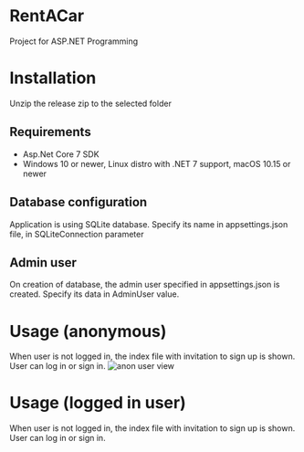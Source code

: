 # RentACar

Project for ASP.NET Programming


# Installation

Unzip the release zip to the selected folder

## Requirements

 - Asp.Net Core 7 SDK
 - Windows 10 or newer, Linux distro with .NET 7 support, macOS 10.15 or newer

## Database configuration

Application is using SQLite database. Specify its name in appsettings.json file, in SQLiteConnection parameter

## Admin user
On creation of database, the admin user specified in appsettings.json is created. Specify its data in AdminUser value.

# Usage (anonymous)

When user is not logged in, the index file with invitation to sign up is shown. User can log in or sign in.
![anon user view](https://ibb.co/CvrHxWb)


# Usage (logged in user)

When user is not logged in, the index file with invitation to sign up is shown. User can log in or sign in.
